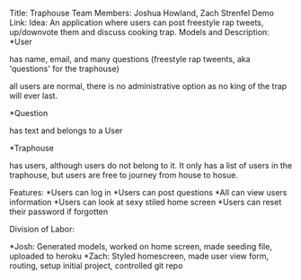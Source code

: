 Title: Traphouse
Team Members: Joshua Howland, Zach Strenfel
Demo Link: 
Idea: An application where users can post freestyle rap tweets, up/downvote them and discuss cooking trap.
Models and Description:
*User

has name, email, and many questions (freestyle rap tweents, aka 'questions' for the traphouse)

all users are normal, there is no administrative option as no king of the trap will ever last.

*Question


has text and belongs to a User

*Traphouse


has users, although users do not belong to it.  It only has a list of users in the traphouse, but users are free to journey from house to hosue.


Features:
*Users can log in
*Users can post questions
*All can view users information
*Users can look at sexy stiled home screen
*Users can reset their password if forgotten



Division of Labor:


*Josh: Generated models, worked on home screen, made seeding file, uploaded to heroku
*Zach: Styled homescreen, made user view form, routing, setup initial project, controlled git repo
